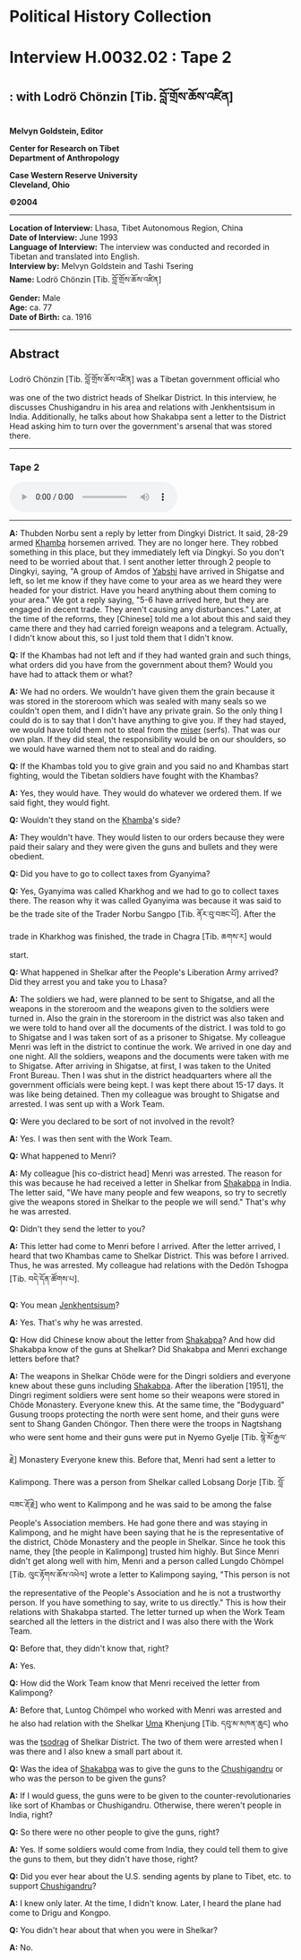 # Political History Collection  
# Interview H.0032.02 : Tape 2  
##  : with Lodrö Chönzin [Tib. བློ་གྲོས་ཆོས་འཛིན]  
  
**Melvyn Goldstein, Editor**  

**Center for Research on Tibet**  
**Department of Anthropology**  

**Case Western Reserve University**  
**Cleveland, Ohio**  

**©2004**  

---  
**Location of Interview:** Lhasa, Tibet Autonomous Region, China  
**Date of Interview:** June 1993  
**Language of Interview:** The interview was conducted and recorded in Tibetan and translated into English.  
**Interview by:** Melvyn Goldstein and Tashi Tsering  
**Name:** Lodrö Chönzin [Tib. བློ་གྲོས་ཆོས་འཛིན]  
**Gender:** Male  
**Age:** ca. 77  
**Date of Birth:** ca. 1916  
  
---  
## Abstract  

 Lodrö Chönzin [Tib. བློ་གྲོས་ཆོས་འཛིན] was a Tibetan government official who was one of the two district heads of Shelkar District. In this interview, he discusses Chushigandru in his area and relations with Jenkhentsisum in India. Additionally, he talks about how Shakabpa sent a letter to the District Head asking him to turn over the government's arsenal that was stored there.   

---  
### Tape 2  

<audio controls>
<source src="https://tile.loc.gov/storage-services/service/asian/asiantoha/H_0032_02/H_0032_02.mp3" type="audio/mp3">
Your browser does not support the audio element.
</audio>  

---

**A:**  Thubden Norbu sent a reply by letter from Dingkyi District. It said, 28-29 armed <a href="#" data-tooltip="[tib. ཁམས་པ]** A person from the Kham region, a Tibetan from the Khamba (Khampa) sub-cultural group.">Khamba</a> horsemen arrived. They are no longer here. They robbed something in this place, but they immediately left via Dingkyi. So you don't need to be worried about that. I sent another letter through 2 people to Dingkyi, saying, "A group of Amdos of <a href="#" data-tooltip="[tib. ཡབ་གཞིས]** 1. The title given to a family of a Dalai Lama. 2. When used by itself, e.g., Yabshi&#x27;s house, it refers to the family of the current Dalai Lama.">Yabshi</a> have arrived in Shigatse and left, so let me know if they have come to your area as we heard they were headed for your district. Have you heard anything about them coming to your area." We got a reply saying, "5-6 have arrived here, but they are engaged in decent trade. They aren't causing any disturbances." Later, at the time of the reforms, they [Chinese] told me a lot about this and said they came there and they had carried foreign weapons and a telegram. Actually, I didn't know about this, so I just told them that I didn't know.   

**Q:**  If the Khambas had not left and if they had wanted grain and such things, what orders did you have from the government about them? Would you have had to attack them or what?   

**A:**  We had no orders. We wouldn't have given them the grain because it was stored in the storeroom which was sealed with many seals so we couldn't open them, and I didn't have any private grain. So the only thing I could do is to say that I don't have anything to give you. If they had stayed, we would have told them not to steal from the <a href="#" data-tooltip="[tib. མི་སེར]** A term that can mean serf/bound subject as well as citizen, depending on context. For example, the miser of a lord would connote the bound subjects of that lord, whereas the miser of Tibet would connote citizens of Tibet.">miser</a> (serfs). That was our own plan. If they did steal, the responsibility would be on our shoulders, so we would have warned them not to steal and do raiding.   

**Q:**  If the Khambas told you to give grain and you said no and Khambas start fighting, would the Tibetan soldiers have fought with the Khambas?   

**A:**  Yes, they would have. They would do whatever we ordered them. If we said fight, they would fight.   

**Q:**  Wouldn't they stand on the <a href="#" data-tooltip="[tib. ཁམས་པ]** A person from the Kham region, a Tibetan from the Khamba (Khampa) sub-cultural group.">Khamba</a>'s side?   

**A:**  They wouldn't have. They would listen to our orders because they were paid their salary and they were given the guns and bullets and they were obedient.   

**Q:**  Did you have to go to collect taxes from Gyanyima?   

**Q:**  Yes, Gyanyima was called Kharkhog and we had to go to collect taxes there. The reason why it was called Gyanyima was because it was said to be the trade site of the Trader Norbu Sangpo [Tib. ནོར་བུ་བཟང་པོ]. After the trade in Kharkhog was finished, the trade in Chagra [Tib. ཆགས་ར] would start.   

**Q:**  What happened in Shelkar after the People's Liberation Army arrived? Did they arrest you and take you to Lhasa?   

**A:**  The soldiers we had, were planned to be sent to Shigatse, and all the weapons in the storeroom and the weapons given to the soldiers were turned in. Also the grain in the storeroom in the district was also taken and we were told to hand over all the documents of the district. I was told to go to Shigatse and I was taken sort of as a prisoner to Shigatse. My colleague Menri was left in the district to continue the work. We arrived in one day and one night. All the soldiers, weapons and the documents were taken with me to Shigatse. After arriving in Shigatse, at first, I was taken to the United Front Bureau. Then I was shut in the district headquarters where all the government officials were being kept. I was kept there about 15-17 days. It was like being detained. Then my colleague was brought to Shigatse and arrested. I was sent up with a Work Team.   

**Q:**  Were you declared to be sort of not involved in the revolt?   

**A:**  Yes. I was then sent with the Work Team.   

**Q:**  What happened to Menri?   

**A:**  My colleague [his co-district head] Menri was arrested. The reason for this was because he had received a letter in Shelkar from <a href="#" data-tooltip="[tib. ཞྭ་སྒབ་པ]** The name of the family of an important lay official during the 1940s and 1950s.">Shakabpa</a> in India. The letter said, "We have many people and few weapons, so try to secretly give the weapons stored in Shelkar to the people we will send." That's why he was arrested.   

**Q:**  Didn't they send the letter to you?   

**A:**  This letter had come to Menri before I arrived. After the letter arrived, I heard that two Khambas came to Shelkar District. This was before I arrived. Thus, he was arrested. My colleague had relations with the Dedön Tshogpa [Tib. བདེ་དོན་ཚོགས་པ].   

**Q:**  You mean <a href="#" data-tooltip="[tib. གཅེན་མཁན་རྩིས་གསུམ]** Abbr.: The titles of the three heads of the major anti-Chinese émigré group in India during the 1954-59 period: &quot;Jen&quot; refers to the &quot;older brother&quot; (the older brother of the Dalai Lama, Gyalo Thondup), &quot;khen&quot; refers to the monk official of the khenjung rank (Lobsang Gyentsen), and &quot;tsi&quot; refers to the lay official of the tsipön rank (Shakabpa). &quot;Sum&quot; means the three (of them).">Jenkhentsisum</a>?   

**A:**  Yes. That's why he was arrested.   

**Q:**  How did Chinese know about the letter from <a href="#" data-tooltip="[tib. ཞྭ་སྒབ་པ]** The name of the family of an important lay official during the 1940s and 1950s.">Shakabpa</a>? And how did Shakabpa know of the guns at Shelkar? Did Shakabpa and Menri exchange letters before that?   

**A:**  The weapons in Shelkar Chöde were for the Dingri soldiers and everyone knew about these guns including <a href="#" data-tooltip="[tib. ཞྭ་སྒབ་པ]** The name of the family of an important lay official during the 1940s and 1950s.">Shakabpa</a>. After the liberation [1951], the Dingri regiment soldiers were sent home so their weapons were stored in Chöde Monastery. Everyone knew this. At the same time, the "Bodyguard" Gusung troops protecting the north were sent home, and their guns were sent to Shang Ganden Chöngor. Then there were the troops in Nagtshang who were sent home and their guns were put in Nyemo Gyelje [Tib. སྙེ་མོ་རྒྱལ་རྗེ] Monastery Everyone knew this. Before that, Menri had sent a letter to Kalimpong. There was a person from Shelkar called Lobsang Dorje [Tib. བློ་བཟང་རྡོ་རྗེ] who went to Kalimpong and he was said to be among the false People's Association members. He had gone there and was staying in Kalimpong, and he might have been saying that he is the representative of the district, Chöde Monastery and the people in Shelkar. Since he took this name, they [the people in Kalimpong] trusted him highly. But Since Menri didn't get along well with him, Menri and a person called Lungdo Chömpel [Tib. ལུང་རྟོགས་ཆོས་འཕེལ] wrote a letter to Kalimpong saying, "This person is not the representative of the People's Association and he is not a trustworthy person. If you have something to say, write to us directly." This is how their relations with Shakabpa started. The letter turned up when the Work Team searched all the letters in the district and I was also there with the Work Team.   

**Q:**  Before that, they didn't know that, right?   

**A:**  Yes.   

**Q:**  How did the Work Team know that Menri received the letter from Kalimpong?   

**A:**  Before that, Luntog Chömpel who worked with Menri was arrested and he also had relation with the Shelkar <a href="#" data-tooltip="[tib. དབུ་མ]** The Madhyamaka text (&quot;the Middle Way&quot;).">Uma</a> Khenjung [Tib. དབུ་མ་མཁན་ཆུང] who was the <a href="#" data-tooltip="[tib. གཙོ་དྲག]** An important local dzong/county official in the traditional society who was selected from among the rich peasant households or estates in the dzong.">tsodrag</a> of Shelkar District. The two of them were arrested when I was there and I also knew a small part about it.   

**Q:**  Was the idea of <a href="#" data-tooltip="[tib. ཞྭ་སྒབ་པ]** The name of the family of an important lay official during the 1940s and 1950s.">Shakabpa</a> was to give the guns to the <a href="#" data-tooltip="[tib. ཆུ་བཞི་སྒང་དྲུག]** The anti-Chinese Khamba insurgency force in Tibet that began in 1957 in Lhasa and launched an uprising against the Chinese the following year. The name means, &quot;four rivers and six mountain ranges,&quot; and refers to Eastern Tibet.">Chushigandru</a> or who was the person to be given the guns?   

**A:**  If I would guess, the guns were to be given to the counter-revolutionaries like sort of Khambas or Chushigandru. Otherwise, there weren't people in India, right?   

**Q:**  So there were no other people to give the guns, right?   

**A:**  Yes. If some soldiers would come from India, they could tell them to give the guns to them, but they didn't have those, right?   

**Q:**  Did you ever hear about the U.S. sending agents by plane to Tibet, etc. to support <a href="#" data-tooltip="[tib. ཆུ་བཞི་སྒང་དྲུག]** The anti-Chinese Khamba insurgency force in Tibet that began in 1957 in Lhasa and launched an uprising against the Chinese the following year. The name means, &quot;four rivers and six mountain ranges,&quot; and refers to Eastern Tibet.">Chushigandru</a>?   

**A:**  I knew only later. At the time, I didn't know. Later, I heard the plane had come to Drigu and Kongpo.   

**Q:**  You didn't hear about that when you were in Shelkar?   

**A:**  No.   

